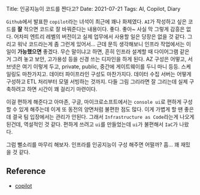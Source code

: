 Title: 인공지능이 코드를 짠다고?
Date: 2021-07-21
Tags: AI, Copilot, Diary

`Github`에서 발표한 `copilot`라는 녀석이 최근에 꽤나 화제였다. `AI`가 작성하고 싶은 코드를 **잘** 적으면 코드로 잘 바꿔준다는 내용이다. 좋다. 좋아~ 사실 막 그렇게 감흥은 없다. 어차피 엔트리 레벨의 버전이고 실제 업무에서 사용할 일은 당장은 없을 것 같다. 그리고 워낙 코드라는게 좀 그런게 있어서... 근데 문득 생각해보니 인프라 작업에서는 이 일이 **가능했으면** 좋겠다. 무슨 말이냐고 하면, 흔히 인프라 설계할 때 다이어그램 같은 거 그려 놓고 보안, 고가용성 등을 신경 쓰는 디자인을 하게 된다. AZ 구성은 어떻고, 서브넷은 여기 이렇게 두고, private, public, 중간에 게이트웨이를 두니 마니 등등. 스케일링도 마찬가지고. 데이터 파이프라인 구성도 마찬가지다. 데이터 수집 서버는 어떻게 구성하고 ETL 처리부터 모델 서빙하는 것까지. 다들 그림 그리라면 잘 그리는데 실제 구축하려고 하면 시간이 꽤 걸리기 마련이다.

이걸 편하게 해준다고 아마존, 구글, 마이크로소프트에서는 `console ui`로 편하게 구성할 수 있게 해주는데 이게 또 동전의 양면처럼 불편한 점도 많다. 이게 가볍게 할 땐 좋은데 결국 팀 입장에서는 관리가 안된다. 그래서 `Infrastructure as Code`라는게 나오게 된건데, 역설적인 것 같다. 편하게 쓰려고 `ui`를 만들었는데 `ui`가 불편해서 `IaC`가 나왔다.

그럼 뻘소리를 마무리 해보자. 인프라를 인공지능이 구성 해주면 어떨까? 흠... 꽤 재밌을 것 같다.

## Reference
- [copilot](https://copilot.github.com/)

